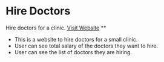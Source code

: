 # Hire Doctors

Hire doctors for a clinic. [Visit Website](https://google.com "Hire Doctors") **

- This is a website to hire doctors for a small clinic.
- User can see total salary of the doctors they want to hire.
- User can see the list of doctors they are hiring.